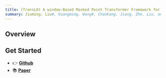 ```yaml
---
title: (TransLO) A window-Based Masked Point Transformer Framework for Large-Scale Lidar Odometry
summary: Jiuming. Liu#, Guangming. Wang#, Chaokang. Jiang, Zhe. Liu, and Hesheng. Wang* (AAAI 2023)
---
```



## Overview


## Get Started

- 👉 [**Github**](https://github.com/IRMVLab/TransLO)
- 📚 [**Paper**](https://ojs.aaai.org/index.php/AAAI/article/view/25256)

